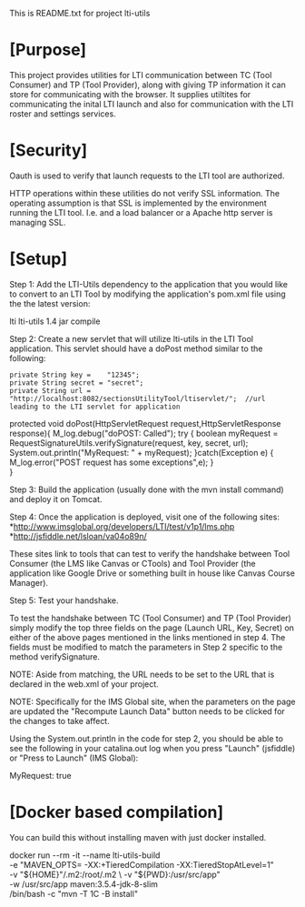 This is README.txt for project lti-utils

[Purpose]
=========

This project provides utilities for LTI communication between TC (Tool
Consumer) and TP (Tool Provider), along with giving TP information it
can store for communicating with the browser.  It supplies utiltites
for communicating the inital LTI launch and also for communication
with the LTI roster and settings services.

[Security]
==========

Oauth is used to verify that launch requests to the LTI tool are authorized.

HTTP operations within these utilities do not verify SSL information.
The operating assumption is that SSL is implemented by the environment
running the LTI tool.  I.e. and a load balancer or a Apache http
server is managing SSL.

[Setup]
=======

Step 1: Add the LTI-Utils dependency to the application that you would like to 
convert to an LTI Tool by modifying the application's pom.xml file using the 
the latest version:

   <dependency>
      <groupId>lti</groupId>
      <artifactId>lti-utils</artifactId>
      <version>1.4</version>
      <type>jar</type>
      <scope>compile</scope>
   </dependency>

Step 2: Create a new servlet that will utilize lti-utils in the LTI Tool 
application. This servlet should have a doPost method similar to the following:

   	private String key =    "12345";
	private String secret = "secret";
	private String url =    "http://localhost:8082/sectionsUtilityTool/ltiservlet/";  //url leading to the LTI servlet for application

   protected void doPost(HttpServletRequest request,HttpServletResponse response){
      M_log.debug("doPOST: Called");
      try {
         boolean myRequest = RequestSignatureUtils.verifySignature(request, key, secret, url);
         System.out.println("MyRequest: " + myRequest);
      }catch(Exception e) {
         M_log.error("POST request has some exceptions",e);
      }		
   }

Step 3: Build the application (usually done with the mvn install command) and 
deploy it on Tomcat.

Step 4: Once the application is deployed, visit one of the following sites:
*http://www.imsglobal.org/developers/LTI/test/v1p1/lms.php
*http://jsfiddle.net/lsloan/va04o89n/

These sites link to tools that can test to verify the handshake between Tool 
Consumer (the LMS like Canvas or CTools) and Tool Provider (the application 
like Google Drive or something built in house like Canvas Course Manager).

Step 5: Test your handshake.

To test the handshake between TC (Tool Consumer) and TP (Tool Provider) simply 
modify the top three fields on the page (Launch URL, Key, Secret) on either of 
the above pages mentioned in the links mentioned in step 4. The fields must be 
modified to match the parameters in Step 2 specific to the method 
verifySignature.

NOTE: Aside from matching, the URL needs to be set to the URL that is declared 
in the web.xml of your project.

NOTE: Specifically for the IMS Global site, when the parameters on the page 
are updated the "Recompute Launch Data" button needs to be clicked for the 
changes to take affect.

Using the System.out.println in the code for step 2, you should be able to see 
the following in your catalina.out log when you press "Launch" (jsfiddle) or 
"Press to Launch" (IMS Global):

   MyRequest: true

[Docker based compilation]
===========================

You can build this without installing maven with just docker installed.

docker run --rm -it --name lti-utils-build \
    -e "MAVEN_OPTS= -XX:+TieredCompilation -XX:TieredStopAtLevel=1" \
    -v "${HOME}"/.m2:/root/.m2 \
    -v "${PWD}:/usr/src/app" \
    -w /usr/src/app maven:3.5.4-jdk-8-slim \
    /bin/bash -c "mvn -T 1C -B install"
